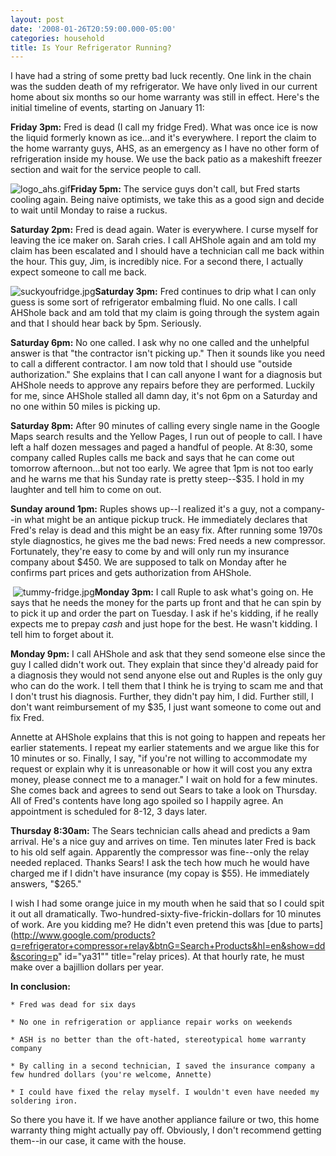 ```yaml
---
layout: post
date: '2008-01-26T20:59:00.000-05:00'
categories: household
title: Is Your Refrigerator Running?
---
```


I have had a string of some pretty bad luck recently. One link in the chain was the sudden death of my refrigerator. We have only lived in our current home about six months so our home warranty was still in effect. Here's the initial timeline of events, starting on January 11:

<span style="font-weight: bold;">Friday 3pm:</span> Fred is dead (I call my fridge Fred). What was once ice is now the liquid formerly known as ice...and it's everywhere. I report the claim to the home warranty guys, AHS, as an emergency as I have no other form of refrigeration inside my house. We use the back patio as a makeshift freezer section and wait for the service people to call.



![logo_ahs.gif](/assets/2008/logo_ahs.gif)<span style="font-weight: bold;">Friday 5pm:</span> The service guys don't call, but Fred starts cooling again. Being naive optimists, we take this as a good sign and decide to wait until Monday to raise a ruckus.

<span style="font-weight: bold;">Saturday 2pm:</span> Fred is dead again. Water is everywhere. I curse myself for leaving the ice maker on. Sarah cries. I call AHShole again and am told my claim has been escalated and I should have a technician call me back within the hour. This guy, Jim, is incredibly nice. For a second there, I actually expect someone to call me back.



![suckyoufridge.jpg](/assets/2008/suckyoufridge.jpg)<span style="font-weight: bold;">Saturday 3pm:</span> Fred continues to drip what I can only guess is some sort of refrigerator embalming fluid. No one calls. I call AHShole back and am told that my claim is going through the system again and that I should hear back by 5pm. Seriously.

<span style="font-weight: bold;">Saturday 6pm:</span> No one called. I ask why no one called and the unhelpful answer is that "the contractor isn't picking up." Then it sounds like you need to call a different contractor. I am now told that I should use "outside authorization." She explains that I can call anyone I want for a diagnosis but AHShole needs to approve any repairs before they are performed. Luckily for me, since AHShole stalled all damn day, it's not 6pm on a Saturday and no one within 50 miles is picking up.

<span style="font-weight: bold;">Saturday 8pm:</span> After 90 minutes of calling every single name in the Google Maps search results and the Yellow Pages, I run out of people to call. I have left a half dozen messages and paged a handful of people. At 8:30, some company called Ruples calls me back and says that he can come out tomorrow afternoon...but not too early. We agree that 1pm is not too early and he warns me that his Sunday rate is pretty steep--$35. I hold in my laughter and tell him to come on out.

<span style="font-weight: bold;">Sunday around 1pm:</span> Ruples shows up--I realized it's a guy, not a company--in what might be an antique pickup truck. He immediately declares that Fred's relay is dead and this might be an easy fix. After running some 1970s style diagnostics, he gives me the bad news: Fred needs a new compressor. Fortunately, they're easy to come by and will only run my insurance company about $450. We are supposed to talk on Monday after he confirms part prices and gets authorization from AHShole.



 ![tummy-fridge.jpg](/assets/2008/tummy-fridge.jpg)<span style="font-weight: bold;">Monday 3pm:</span> I call Ruple to ask what's going on. He says that he needs the money for the parts up front and that he can spin by to pick it up and order the part on Tuesday. I ask if he's kidding, if he really expects me to prepay *cash* and just hope for the best. He wasn't kidding. I tell him to forget about it.

<span style="font-weight: bold;">Monday 9pm:</span> I call AHShole and ask that they send someone else since the guy I called didn't work out. They explain that since they'd already paid for a diagnosis they would not send anyone else out and Ruples is the only guy who can do the work. I tell them that I think he is trying to scam me and that I don't trust his diagnosis. Further, they didn't pay him, I did. Further still, I don't want reimbursement of my $35, I just want someone to come out and fix Fred.

Annette at AHShole explains that this is not going to happen and repeats her earlier statements. I repeat my earlier statements and we argue like this for 10 minutes or so. Finally, I say, "if you're not willing to accommodate my request or explain why it is unreasonable or how it will cost you any extra money, please connect me to a manager." I wait on hold for a few minutes. She comes back and agrees to send out Sears to take a look on Thursday. All of Fred's contents have long ago spoiled so I happily agree. An appointment is scheduled for 8-12, 3 days later.

<span style="font-weight: bold;">Thursday 8:30am:</span> The Sears technician calls ahead and predicts a 9am arrival. He's a nice guy and arrives on time. Ten minutes later Fred is back to his old self again. Apparently the compressor was fine--only the relay needed replaced. Thanks Sears! I ask the tech how much he would have charged me if I didn't have insurance (my copay is $55). He immediately answers, "$265."

I wish I had some orange juice in my mouth when he said that so I could spit it out all dramatically. Two-hundred-sixty-five-frickin-dollars for 10 minutes of work. Are you kidding me? He didn't even pretend this was [due to parts](http://www.google.com/products?q=refrigerator+compressor+relay&btnG=Search+Products&hl=en&show=dd&scoring=p" id="ya31"" title="relay prices). At that hourly rate, he must make over a bajillion dollars per year.

<span style="font-weight: bold;">In conclusion:</span>



	* Fred was dead for six days

	* No one in refrigeration or appliance repair works on weekends

	* ASH is no better than the oft-hated, stereotypical home warranty company

	* By calling in a second technician, I saved the insurance company a few hundred dollars (you're welcome, Annette)

	* I could have fixed the relay myself. I wouldn't even have needed my soldering iron.




So there you have it. If we have another appliance failure or two, this home warranty thing might actually pay off. Obviously, I don't recommend getting them--in our case, it came with the house.